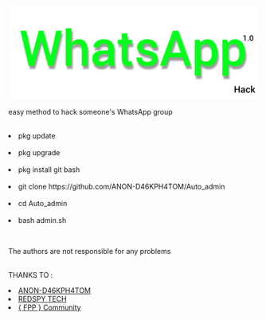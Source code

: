 <img src="https://github.com/ANON-D46KPH4TOM/Auto_admin/blob/main/.img/InShot_20220601_161242746.jpg" alt="fpp_community , auto Admin WhatsApp">
<p>easy method to hack someone's WhatsApp group</p>

<br>
<table>
<li>pkg update</li>
<br>

<li>pkg upgrade</li>
<br>

<li>pkg install git bash</li>
<br>

<li>git clone https://github.com/ANON-D46KPH4TOM/Auto_admin</li>

<br>
<li>cd Auto_admin</li>

<br>
<li>bash admin.sh</li>
</table>

<br>
The authors are not responsible for any problems
<br><br>
<p>THANKS TO :</p>

<li><a href="https://github.com/ANON-D46KPH4TOM">ANON-D46KPH4TOM</a></li>

<li><a href="https://youtube.com/c/REDSPYTECH">REDSPY TECH</a></li>

<li><a href="https://t.me/fpp_community">{ FPP } Community </a></li>

